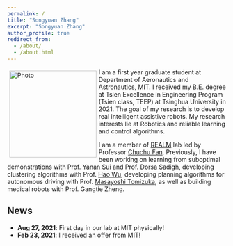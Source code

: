 ```yaml
---
permalink: /
title: "Songyuan Zhang"
excerpt: "Songyuan Zhang"
author_profile: true
redirect_from: 
  - /about/
  - /about.html
---
```


<p>
  <img src="https://syzhang092218-source.github.io/files/syzhang.jpg?raw=true" alt="Photo" style="width: 200px;" hspace="5" vspace="5" align="left"/> 
  I am a first year graduate student at Department of Aeronautics and Astronautics, MIT. I received my B.E. degree at Tsien Excellence in Engineering Program (Tsien class, TEEP) at Tsinghua University in 2021. The goal of my research is to develop real intelligent assistive robots. My research interests lie at Robotics and reliable learning and control algorithms.
</p>



I am a member of [REALM](http://realm.mit.edu/) lab led by Professor [Chuchu Fan](https://chuchu.mit.edu/). Previously, I have been working on learning from suboptimal demonstrations with Prof. [Yanan Sui](https://www.yanansui.com/) and Prof. [Dorsa Sadigh](https://dorsa.fyi/), developing clustering algorithms with Prof. [Hao Wu](https://haowu1983.github.io/), developing planning algorithms for autonomous driving with Prof. [Masayoshi Tomizuka](https://msc.berkeley.edu/people/tomizuka.html), as well as building medical robots with Prof. Gangtie Zheng. 



## News

- **Aug 27, 2021**: First day in our lab at MIT physically! 
- **Feb 23, 2021**: I received an offer from MIT!

